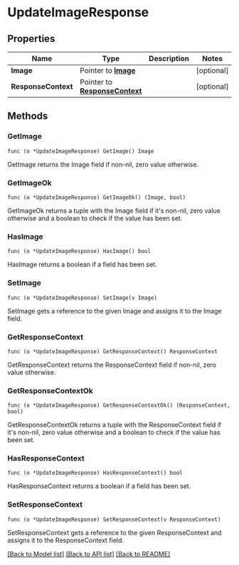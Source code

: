 # UpdateImageResponse

## Properties

Name | Type | Description | Notes
------------ | ------------- | ------------- | -------------
**Image** | Pointer to [**Image**](Image.md) |  | [optional] 
**ResponseContext** | Pointer to [**ResponseContext**](ResponseContext.md) |  | [optional] 

## Methods

### GetImage

`func (o *UpdateImageResponse) GetImage() Image`

GetImage returns the Image field if non-nil, zero value otherwise.

### GetImageOk

`func (o *UpdateImageResponse) GetImageOk() (Image, bool)`

GetImageOk returns a tuple with the Image field if it's non-nil, zero value otherwise
and a boolean to check if the value has been set.

### HasImage

`func (o *UpdateImageResponse) HasImage() bool`

HasImage returns a boolean if a field has been set.

### SetImage

`func (o *UpdateImageResponse) SetImage(v Image)`

SetImage gets a reference to the given Image and assigns it to the Image field.

### GetResponseContext

`func (o *UpdateImageResponse) GetResponseContext() ResponseContext`

GetResponseContext returns the ResponseContext field if non-nil, zero value otherwise.

### GetResponseContextOk

`func (o *UpdateImageResponse) GetResponseContextOk() (ResponseContext, bool)`

GetResponseContextOk returns a tuple with the ResponseContext field if it's non-nil, zero value otherwise
and a boolean to check if the value has been set.

### HasResponseContext

`func (o *UpdateImageResponse) HasResponseContext() bool`

HasResponseContext returns a boolean if a field has been set.

### SetResponseContext

`func (o *UpdateImageResponse) SetResponseContext(v ResponseContext)`

SetResponseContext gets a reference to the given ResponseContext and assigns it to the ResponseContext field.


[[Back to Model list]](../README.md#documentation-for-models) [[Back to API list]](../README.md#documentation-for-api-endpoints) [[Back to README]](../README.md)



